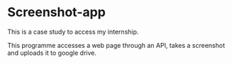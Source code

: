 # Screenshot-app
This is a case study to access my internship.

This programme accesses a web page through an API, takes a screenshot and uploads it to google drive.
